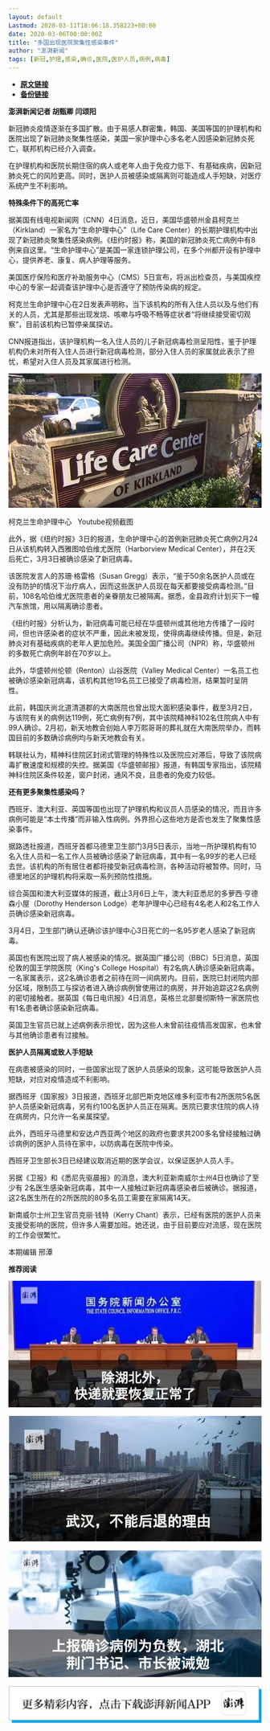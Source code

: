 ```yaml
---
layout: default
Lastmod: 2020-03-11T18:06:18.358223+00:00
date: 2020-03-06T00:00:00Z
title: "多国出现医院聚集性感染事件"
author: "澎湃新闻"
tags: [新冠,护理,感染,确诊,医院,医护人员,病例,病毒]
---
```


* [**原文链接**](https://mp.weixin.qq.com/s/O1sxcJZDM43SkpEWAIe2xw)
* [**备份链接**](http://archive.today/Ia16d)


**澎湃新闻记者 胡甄卿 闫颂阳**

新冠肺炎疫情逐渐在多国扩散。由于易感人群密集，韩国、美国等国的护理机构和医院出现了新冠肺炎聚集性感染，美国一家护理中心多名老人因感染新冠肺炎死亡，联邦机构已经介入调查。

  
在护理机构和医院长期住宿的病人或老年人由于免疫力低下、有基础疾病，因新冠肺炎死亡的风险更高。同时，医护人员被感染或隔离则可能造成人手短缺，对医疗系统产生不利影响。

  
**特殊条件下的高死亡率**

据美国有线电视新闻网（CNN）4日消息，近日，美国华盛顿州金县柯克兰（Kirkland）一家名为“生命护理中心”（Life Care Center）的长期护理机构中出现了新冠肺炎聚集性感染病例。《纽约时报》称，美国的新冠肺炎死亡病例中有8例来自这里。“生命护理中心”是美国一家连锁护理公司，在多个州都开设有护理中心，提供养老、康复、病人护理等服务。

  
美国医疗保险和医疗补助服务中心（CMS）5日宣布，将派出检查员，与美国疾控中心的专家一起调查该护理中心是否遵守了预防传染病的规定。

  
柯克兰生命护理中心在2日发表声明称，当下该机构的所有入住人员以及与他们有关的人员，尤其是那些出现发烧、咳嗽与呼吸不畅等症状者“将继续接受密切观察”，目前该机构已暂停亲属探访。

  
CNN报道指出，该护理机构一名入住人员的儿子新冠病毒检测呈阳性，鉴于护理机构仍未对所有入住人员进行新冠病毒检测，部分入住人员的家属就此表示了担忧，希望对入住人员及其家属进行检测。

![](/images/post/8f266343b89b218088e667b322a6262f.jpg)

柯克兰生命护理中心   Youtube视频截图

此外，据《纽约时报》3日的报道，生命护理中心的首例新冠肺炎死亡病例2月24日从该机构转入西雅图哈伯维尤医院（Harborview Medical Center），并在2天后死亡，3月3日被确诊感染了新冠病毒。

  
该医院发言人的苏珊·格雷格（Susan Gregg）表示，“鉴于50余名医护人员或在没有防护的情况下治疗病人，因而这些医护人员现在每天都要接受病毒检测。”目前，108名哈伯维尤医院患者的亲眷朋友已被隔离。据悉，金县政府计划买下一幢汽车旅馆，用以隔离确诊患者。

  
《纽约时报》分析认为，新冠病毒可能已经在华盛顿州或其他地方传播了一段时间，但也许感染者的症状不严重，因此未被发现，使得病毒继续传播。但是，新冠肺炎对有基础疾病的老年人更加危险。美国全国广播公司（NPR）称，华盛顿州的多数死亡病例年龄在70岁以上。

  
此外，华盛顿州伦顿（Renton）山谷医院（Valley Medical Center）一名员工也被确诊感染新冠病毒，该机构其他19名员工已接受了病毒检测，结果暂时呈阴性。

  
此前，韩国庆尚北道清道郡的大南医院也曾出现大面积感染事件，截至3月2日，与该院有关的病例达119例，死亡病例有7例，其中该院精神科102名住院病人中有99人确诊。2月初，新天地教会创始人李万熙哥哥的葬礼就在大南医院举办，而韩国目前的多数确诊病例均与新天地教会有关。

  
韩联社认为，精神科住院区封闭式管理的特殊性以及医院应对滞后，导致了该院病毒扩散速度和规模的失控。据美国《华盛顿邮报》报道，有韩国专家指出，该院精神科住院区条件较差，窗户封闭，通风不良，且患者的免疫力较低。

  
**还有更多聚集性感染吗？**

西班牙、澳大利亚、英国等国也出现了护理机构和议员人员感染的情况，而且许多病例可能是“本土传播”而非输入性病例。外界担心这些地方是否也发生了聚集性感染事件。

  
据路透社报道，西班牙首都马德里卫生部门3月5日表示，当地一所护理机构有10名入住人员和一名工作人员被确诊感染了新冠病毒，其中有一名99岁的老人已经去世。该机构的所有居住者都将接受新冠病毒检测，各种活动将被暂停。同时，马德里地区的护理机构将采取一系列预防性措施。

  
综合英国和澳大利亚媒体的报道，截止3月6日上午，澳大利亚悉尼的多萝西·亨德森小屋（Dorothy Henderson Lodge）老年护理中心已经有4名老人和2名工作人员确诊感染新冠病毒。

  
3月4日，卫生部门确认还确诊该护理中心3日死亡的一名95岁老人感染了新冠病毒。

  
英国也有医院出现了病人被感染的情况。据英国广播公司（BBC）5日消息，英国伦敦的国王学院医院（King's College Hospital）有2名病人确诊感染新冠病毒。一名家属表示，这2名确诊患者之前待在同一间病房内。目前，医院已封闭院内部分区域，限制员工与探访者进入确诊病例曾使用过的病房，并开始追踪这2名病例的密切接触者。据英国《每日电讯报》4日消息，英格兰北部曼彻斯特一家医院也有1名患者确诊感染新冠病毒。

  
英国卫生官员已就上述病例表示担忧，因为这些人未曾前往疫情高发国家，也未曾与其他确诊患者有过接触。

  
**医护人员隔离或致人手短缺**

在病患被感染的同时，一些国家出现了医护人员感染的现象，这可能导致医护人员短缺，对应对疫情造成不利影响。

  
据西班牙《国家报》3日报道，西班牙北部巴斯克地区维多利亚市有2所医院5名医护人员感染新冠病毒，另有约100名医护人员正在隔离。医院已要求住院的病人待在病房内，只允许一名亲属探望。

  
此外，西班牙马德里和安达卢西亚两个地区的政府也要求共200多名曾经接触过确诊病例的医护人员待在家中，以防病毒在医院中传染。

  
西班牙卫生部长3日已经建议取消近期的医学会议，以保证医护人员人手。

  
另据《卫报》和《悉尼先驱晨报》的消息，澳大利亚新南威尔士州4日也确诊了至少有 2名医生感染新冠病毒，其中一人接触过新冠病毒感染者后被确诊。据报道，这2名医生所在的2所医院的80多名员工需要在家隔离14天。

  
新南威尔士州卫生官员克丽·钱特（Kerry Chant）表示，已经有医院的医护人员来支援受影响的医院，但许多人需要加班。她还说，由于目前要应对流感，现在医院的工作会很繁忙。

本期编辑 邢潭  

**推荐阅读**

[![](/images/post/7f7ecc6449f31ff8560f0ef955af1b01.jpg)](http://mp.weixin.qq.com/s?__biz=MjM5MzI5NTU3MQ==&mid=2651598499&idx=1&sn=0b2400a9b7ccbae0a61f378c3d79d60e&chksm=bd61b31f8a163a099b83fea74b707c343dd6b501791b56ac88deb4bf8eb25f9447ed763bae62&scene=21#wechat_redirect)

[![](/images/post/e6eeace50a3d6097c02d3028dccb82ec.jpg)](http://mp.weixin.qq.com/s?__biz=MjM5MzI5NTU3MQ==&mid=2651596826&idx=1&sn=05ce9cbb2eee59970eea12fc1f33fe9c&chksm=bd61b5a68a163cb0946884a65b74b2cc2cfac157ce6ab47d6224aad1b1f07cc1a59aece3ea8c&scene=21#wechat_redirect)

[![](/images/post/41c1a078bd0a6b5fd4f62312d9437991.jpg)](http://mp.weixin.qq.com/s?__biz=MjM5MzI5NTU3MQ==&mid=2651592656&idx=2&sn=0ebb59d9b64ac5e4409cf19c094284e7&chksm=bd618a6c8a16037a8f75a9010d101e7d7bf1d92b9e28e46719dfb3ea14d5e1788c3c3e8619d4&scene=21#wechat_redirect)

[![](/images/post/faa036129172f4ba4cb775ad946d1eff.jpg)](https://a.app.qq.com/o/simple.jsp?pkgname=com.wondertek.paper)

